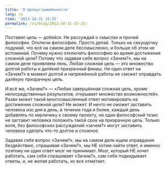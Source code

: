 ```yaml
---
title: 'О Целеустремлённости'
lang: ru
time: '2013-10-31 15:25'
permalink: /ru/blog/2013-10-31-15-25/
---
```


Поставил цель — добейся. Не рассуждай о смыслах и прочей философии. Отключи философию. Просто делай. Только на секундочку подумай, что всё на самом деле бессмысленно, и больше об этом не вспоминай. Почему нужно отключить философию во время достижения сложной цели? Потому что задавая себе вопрос «Зачем?», мы на самом деле проявляем лень. Любая сложная цель — это множество долгой работы и далёкий призрачный финиш. Ни один ответ на «Зачем?» в момент долгой и напряжённой работы не сможет оправдать далёкую призрачную цель.

И всё же, «Зачем?» — «Любая завершённая сложная цель, кроме непосредственных результатов, открывает множество возможностей». Разве может такой многосмысленный ответ мотивировать на достижение сложной цели? Не может. И ничто не сможет заставить человека изо дня в день, в течение года и более, каждый день добавлять по кирпичику к своему проекту, ни один философский тезис не заставит человека положить такой срок на призрачную цель. Только воля, без философских рассуждений «зачем?» могут заставить человека сделать что-то долгое и сложное.

Задавая себе вопрос «Зачем?», мы на самом деле ищем оправдание бездействию, спрашивая «Зачем?», мы НЕ хотим найти ответ, и именно поэтому ни один ответ мозг не принимает. Мозг, который НЕ хочет работать, сам себя спрашивает «Зачем?», сам себе подкидывает ответы, и, не желая работать, их все отметает.
